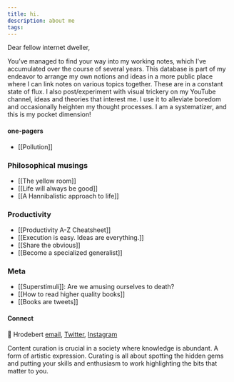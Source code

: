 ```yaml
---
title: hi.
description: about me
tags:
---
```

Dear fellow internet dweller,

You’ve managed to find your way into my working notes, which I’ve accumulated over the course of several years. This database is part of my endeavor to arrange my own notions and ideas in a more public place where I can link notes on various topics together. These are in a constant state of flux. I also post/experiment with visual trickery on my YouTube channel, ideas and theories that interest me. I use it to alleviate boredom and occasionally heighten my thought processes. I am a systematizer, and this is my pocket dimension!

#### one-pagers

- [[Pollution]]

### Philosophical musings
- [[The yellow room]]
- [[Life will always be good]]
- [[A Hannibalistic approach to life]]

### Productivity
- [[Productivity A-Z Cheatsheet]]
- [[Execution is easy. Ideas are everything.]]
- [[Share the obvious]]
- [[Become a specialized generalist]]

### Meta
- [[Superstimuli]]: Are we amusing ourselves to death?
- [[How to read higher quality books]]
- [[Books are tweets]]


#### Connect
👋 Hrodebert [email](mailto:theroblanc@gmail.com), [Twitter](https://twitter.com/rtheoryxyz), [Instagram](https://www.instagram.com/rtheory.xyz/)

Content curation is crucial in a society where knowledge is abundant. A form of artistic expression. Curating is all about spotting the hidden gems and putting your skills and enthusiasm to work highlighting the bits that matter to you.
